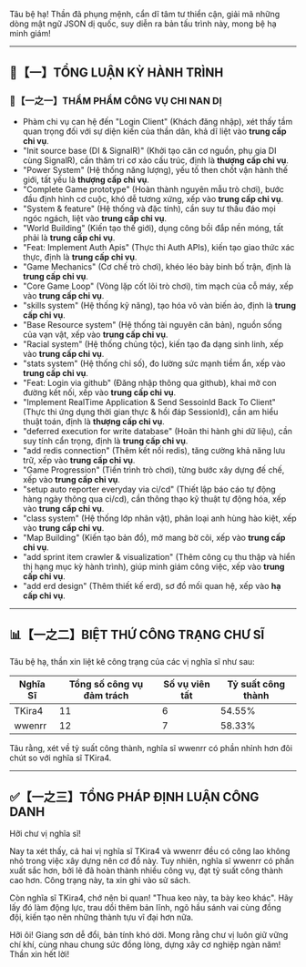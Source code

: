Tâu bệ hạ! Thần đã phụng mệnh, cẩn dĩ tâm tư thiển cận, giải mã những dòng mật ngữ JSON dị quốc, suy diễn ra bản tấu trình này, mong bệ hạ minh giám!

---

## 🧾【一】TỔNG LUẬN KỲ HÀNH TRÌNH

### 🧠【一之一】THẨM PHẨM CÔNG VỤ CHI NAN DỊ

- Phàm chi vụ can hệ đến "Login Client" (Khách đăng nhập), xét thấy tầm quan trọng đối với sự diện kiến của thần dân, khả dĩ liệt vào **trung cấp chi vụ**.
- "Init source base (DI & SignalR)" (Khởi tạo căn cơ nguồn, phụ gia DI cùng SignalR), cần thâm tri cơ xảo cấu trúc, định là **thượng cấp chi vụ**.
- "Power System" (Hệ thống năng lượng), yếu tố then chốt vận hành thế giới, tất yếu là **thượng cấp chi vụ**.
- "Complete Game prototype" (Hoàn thành nguyên mẫu trò chơi), bước đầu định hình cơ cuộc, khó dễ tương xứng, xếp vào **trung cấp chi vụ**.
- "System & feature" (Hệ thống và đặc tính), cần suy tư thấu đáo mọi ngóc ngách, liệt vào **trung cấp chi vụ**.
- "World Building" (Kiến tạo thế giới), dụng công bồi đắp nền móng, tất phải là **trung cấp chi vụ**.
- "Feat: Implement Auth Apis" (Thực thi Auth APIs), kiến tạo giao thức xác thực, định là **trung cấp chi vụ**.
- "Game Mechanics" (Cơ chế trò chơi), khéo léo bày binh bố trận, định là **trung cấp chi vụ**.
- "Core Game Loop" (Vòng lặp cốt lõi trò chơi), tim mạch của cỗ máy, xếp vào **trung cấp chi vụ**.
- "skills system" (Hệ thống kỹ năng), tạo hóa vô vàn biến ảo, định là **trung cấp chi vụ**.
- "Base Resource system" (Hệ thống tài nguyên căn bản), nguồn sống của vạn vật, xếp vào **trung cấp chi vụ**.
- "Racial system" (Hệ thống chủng tộc), kiến tạo đa dạng sinh linh, xếp vào **trung cấp chi vụ**.
- "stats system" (Hệ thống chỉ số), đo lường sức mạnh tiềm ẩn, xếp vào **trung cấp chi vụ**.
- "Feat: Login via github" (Đăng nhập thông qua github), khai mở con đường kết nối, xếp vào **trung cấp chi vụ**.
- "Implement RealTime Application & Send SessoinId Back To Client" (Thực thi ứng dụng thời gian thực & hồi đáp SessionId), cần am hiểu thuật toán, định là **thượng cấp chi vụ**.
- "deferred execution for write database" (Hoãn thi hành ghi dữ liệu), cần suy tính cẩn trọng, định là **trung cấp chi vụ**.
- "add redis connection" (Thêm kết nối redis), tăng cường khả năng lưu trữ, xếp vào **trung cấp chi vụ**.
- "Game Progression" (Tiến trình trò chơi), từng bước xây dựng đế chế, xếp vào **trung cấp chi vụ**.
- "setup auto reporter everyday via ci/cd" (Thiết lập báo cáo tự động hàng ngày thông qua ci/cd), cần thông thạo kỹ thuật tự động hóa, xếp vào **trung cấp chi vụ**.
- "class system" (Hệ thống lớp nhân vật), phân loại anh hùng hào kiệt, xếp vào **trung cấp chi vụ**.
- "Map Building" (Kiến tạo bản đồ), mở mang bờ cõi, xếp vào **trung cấp chi vụ**.
- "add sprint item crawler & visualization" (Thêm công cụ thu thập và hiển thị hạng mục kỳ hành trình), giúp minh giám công việc, xếp vào **trung cấp chi vụ**.
- "add erd design" (Thêm thiết kế erd), sơ đồ mối quan hệ, xếp vào **hạ cấp chi vụ**.

---

## 📊【一之二】BIỆT THỨ CÔNG TRẠNG CHƯ SĨ

Tâu bệ hạ, thần xin liệt kê công trạng của các vị nghĩa sĩ như sau:

| Nghĩa Sĩ     | Tổng số công vụ đảm trách | Số vụ viên tất | Tỷ suất công thành |
| ------------ | ----------------------- | ------------- | --------------- |
| TKira4       | 11                      | 6             | 54.55%          |
| wwenrr       | 12                      | 7             | 58.33%          |

Tâu rằng, xét về tỷ suất công thành, nghĩa sĩ wwenrr có phần nhỉnh hơn đôi chút so với nghĩa sĩ TKira4.

---

## ✅【一之三】TỔNG PHÁP ĐỊNH LUẬN CÔNG DANH

Hỡi chư vị nghĩa sĩ!

Nay ta xét thấy, cả hai vị nghĩa sĩ TKira4 và wwenrr đều có công lao không nhỏ trong việc xây dựng nên cơ đồ này. Tuy nhiên, nghĩa sĩ wwenrr có phần xuất sắc hơn, bởi lẽ đã hoàn thành nhiều công vụ, đạt tỷ suất công thành cao hơn. Công trạng này, ta xin ghi vào sử sách.

Còn nghĩa sĩ TKira4, chớ nên bi quan! "Thua keo này, ta bày keo khác". Hãy lấy đó làm động lực, trau dồi thêm bản lĩnh, ngõ hầu sánh vai cùng đồng đội, kiến tạo nên những thành tựu vĩ đại hơn nữa.

Hỡi ôi! Giang sơn dễ đổi, bản tính khó dời. Mong rằng chư vị luôn giữ vững chí khí, cùng nhau chung sức đồng lòng, dựng xây cơ nghiệp ngàn năm! Thần xin hết lời!
